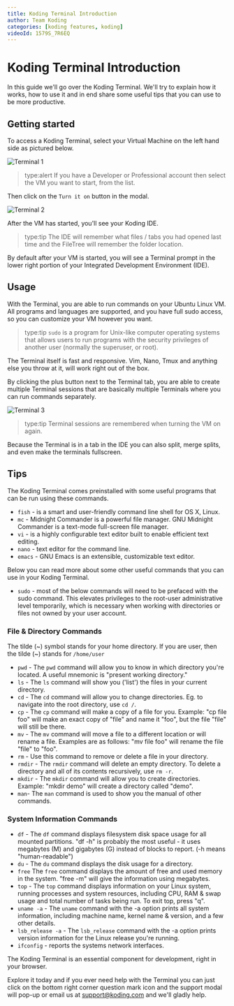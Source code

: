 ```yaml
---
title: Koding Terminal Introduction
author: Team Koding
categories: [koding features, koding]
videoId: 1579S_7R6EQ
---
```


# Koding Terminal Introduction

In this guide we'll go over the Koding Terminal. We'll try to explain how it works, how to use it and in end share some useful tips that you can use to be more productive.

## Getting started

To access a Koding Terminal, select your Virtual Machine on the left hand side as pictured below.

![Terminal 1](term1.png)

> type:alert
> If you have a Developer or Professional account then select the VM you want to start, from the list.

Then click on the `Turn it on` button in the modal.

![Terminal 2](term2.png)

After the VM has started, you'll see your Koding IDE.

> type:tip
> The IDE will remember what files / tabs you had opened last time and the FileTree will remember the folder location.

By default after your VM is started, you will see a Terminal prompt in the lower right portion of your Integrated Development Environment (IDE).

## Usage

With the Terminal, you are able to run commands on your Ubuntu Linux VM. All programs and languages are supported, and you have full sudo access, so you can customize your VM however you want.

> type:tip
> `sudo` is a program for Unix-like computer operating systems that allows users to run programs with the security privileges of another user (normally the superuser, or root).

The Terminal itself is fast and responsive. Vim, Nano, Tmux and anything else you throw at it, will work right out of the box.

By clicking the plus button next to the Terminal tab, you are able to create multiple Terminal sessions that are basically multiple Terminals where you can run commands separately.

![Terminal 3](term3.png)

> type:tip
> Terminal sessions are remembered when turning the VM on again.

Because the Terminal is in a tab in the IDE you can also split, merge splits, and even make the terminals fullscreen.

## Tips

The Koding Terminal comes preinstalled with some useful programs that can be run using these commands.

* `fish` - is a smart and user-friendly command line shell for OS X, Linux.
* `mc` - Midnight Commander is a powerful file manager. GNU Midnight Commander is a text-mode full-screen file manager.
* `vi` - is a highly configurable text editor built to enable efficient text editing.
* `nano` - text editor for the command line.
* `emacs` - GNU Emacs is an extensible, customizable text editor.

Below you can read more about some other useful commands that you can use in your Koding Terminal.

* `sudo` - most of the below commands will need to be prefaced with the sudo command. This elevates privileges to the root-user administrative level temporarily, which is necessary when working with directories or files not owned by your user account.

### File & Directory Commands

The tilde (~) symbol stands for your home directory. If you are user, then the tilde (~) stands for `/home/user`

* `pwd` - The `pwd` command will allow you to know in which directory you're located. A useful mnemonic is "present working directory."
* `ls` - The `ls` command will show you ('list') the files in your current directory.
* `cd` - The `cd` command will allow you to change directories. Eg. to navigate into the root directory, use `cd /`.
* `cp` - The `cp` command will make a copy of a file for you. Example: "cp file foo" will make an exact copy of "file" and name it "foo", but the file "file" will still be there.
* `mv` - The `mv` command will move a file to a different location or will rename a file. Examples are as follows: "mv file foo" will rename the file "file" to "foo".
* `rm` - Use this command to remove or delete a file in your directory.
* `rmdir` - The `rmdir` command will delete an empty directory. To delete a directory and all of its contents recursively, use `rm -r`.
* `mkdir` - The `mkdir` command will allow you to create directories. Example: "mkdir demo" will create a directory called "demo".
* `man`- The `man` command is used to show you the manual of other commands.

### System Information Commands

* `df` - The `df` command displays filesystem disk space usage for all mounted partitions. "df -h" is probably the most useful - it uses megabytes (M) and gigabytes (G) instead of blocks to report. (-h means "human-readable")
* `du` - The `du` command displays the disk usage for a directory.
* `free` The `free` command displays the amount of free and used memory in the system. "free -m" will give the information using megabytes.
* `top` - The `top` command displays information on your Linux system, running processes and system resources, including CPU, RAM & swap usage and total number of tasks being run. To exit top, press "q".
* `uname -a` - The `uname` command with the -a option prints all system information, including machine name, kernel name & version, and a few other details.
* `lsb_release -a` - The `lsb_release` command with the -a option prints version information for the Linux release you're running.
* `ifconfig` - reports the systems network interfaces.

The Koding Terminal is an essential component for development, right in your browser.

Explore it today and if you ever need help with the Terminal you can just click on the bottom right corner question mark icon and the support modal will pop-up or email us at [support@koding.com](mailto:support@koding.com) and we'll gladly help.
